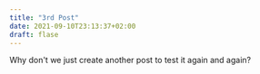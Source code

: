 ```yaml
---
title: "3rd Post"
date: 2021-09-10T23:13:37+02:00
draft: flase
---
```

Why don't we just create another post to test it again and again?

